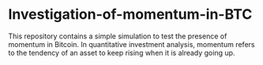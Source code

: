 # Investigation-of-momentum-in-BTC
This repository contains a simple simulation to test the presence of momentum in Bitcoin. In quantitative investment analysis, momentum refers to the tendency of an asset to keep rising when it is already going up.
